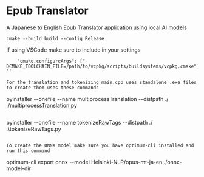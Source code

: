 # Epub Translator
A Japanese to English Epub Translator application using local AI models
```
cmake --build build --config Release
```

If using VSCode make sure to include in your settings
```
    "cmake.configureArgs": ["-DCMAKE_TOOLCHAIN_FILE=/path/to/vcpkg/scripts/buildsystems/vcpkg.cmake"],
``

For the translation and tokenizing main.cpp uses standalone .exe files to create them uses these commands
```
pyinstaller --onefile --name multiprocessTranslation --distpath ./ ./multiprocessTranslation.py 
```
```
pyinstaller --onefile --name tokenizeRawTags --distpath ./ .\tokenizeRawTags.py
```

To create the ONNX model make sure you have optimum-cli installed and run this command
```
optimum-cli export onnx --model Helsinki-NLP/opus-mt-ja-en ./onnx-model-dir
```
